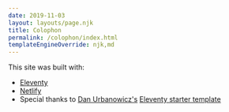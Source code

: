 ```yaml
---
date: 2019-11-03
layout: layouts/page.njk
title: Colophon
permalink: /colophon/index.html
templateEngineOverride: njk,md
---
```


This site was built with:
- [Eleventy](https://www.11ty.io)
- [Netlify](https://www.netlify.com)
- Special thanks to [Dan Urbanowicz's](https://www.danurbanowicz.com/) [Eleventy starter template](https://github.com/danurbanowicz/eleventy-netlify-boilerplate)
